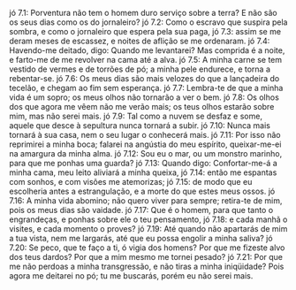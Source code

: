 jó 7.1: Porventura não tem o homem duro serviço sobre a terra? E não são os seus dias como os do jornaleiro?
jó 7.2: Como o escravo que suspira pela sombra, e como o jornaleiro que espera pela sua paga,
jó 7.3: assim se me deram meses de escassez, e noites de aflição se me ordenaram.
jó 7.4: Havendo-me deitado, digo: Quando me levantarei? Mas comprida é a noite, e farto-me de me revolver na cama até a alva.
jó 7.5: A minha carne se tem vestido de vermes e de torrões de pó; a minha pele endurece, e torna a rebentar-se.
jó 7.6: Os meus dias são mais velozes do que a lançadeira do tecelão, e chegam ao fim sem esperança.
jó 7.7: Lembra-te de que a minha vida é um sopro; os meus olhos não tornarão a ver o bem.
jó 7.8: Os olhos dos que agora me vêem não me verão mais; os teus olhos estarão sobre mim, mas não serei mais.
jó 7.9: Tal como a nuvem se desfaz e some, aquele que desce à sepultura nunca tornará a subir.
jó 7.10: Nunca mais tornará à sua casa, nem o seu lugar o conhecerá mais.
jó 7.11: Por isso não reprimirei a minha boca; falarei na angústia do meu espírito, queixar-me-ei na amargura da minha alma.
jó 7.12: Sou eu o mar, ou um monstro marinho, para que me ponhas uma guarda?
jó 7.13: Quando digo: Confortar-me-á a minha cama, meu leito aliviará a minha queixa,
jó 7.14: então me espantas com sonhos, e com visões me atemorizas;
jó 7.15: de modo que eu escolheria antes a estrangulação, e a morte do que estes meus ossos.
jó 7.16: A minha vida abomino; não quero viver para sempre; retira-te de mim, pois os meus dias são vaidade.
jó 7.17: Que é o homem, para que tanto o engrandeças, e ponhas sobre ele o teu pensamento,
jó 7.18: e cada manhã o visites, e cada momento o proves?
jó 7.19: Até quando não apartarás de mim a tua vista, nem me largarás, até que eu possa engolir a minha saliva?
jó 7.20: Se peco, que te faço a ti, ó vigia dos homens? Por que me fizeste alvo dos teus dardos? Por que a mim mesmo me tornei pesado?
jó 7.21: Por que me não perdoas a minha transgressão, e não tiras a minha iniqüidade? Pois agora me deitarei no pó; tu me buscarás, porém eu não serei mais.
